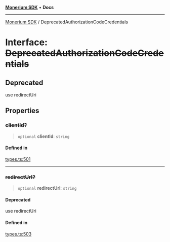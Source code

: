 [**Monerium SDK**](../README.md) • **Docs**

***

[Monerium SDK](../README.md) / DeprecatedAuthorizationCodeCredentials

# Interface: ~~DeprecatedAuthorizationCodeCredentials~~

## Deprecated

use redirectUri

## Properties

### ~~clientId?~~

> `optional` **clientId**: `string`

#### Defined in

[types.ts:501](https://github.com/monerium/js-monorepo/blob/4f2ccbbab3654810f24287d973126d95378140bb/packages/sdk/src/types.ts#L501)

***

### ~~redirectUrl?~~

> `optional` **redirectUrl**: `string`

#### Deprecated

use redirectUri

#### Defined in

[types.ts:503](https://github.com/monerium/js-monorepo/blob/4f2ccbbab3654810f24287d973126d95378140bb/packages/sdk/src/types.ts#L503)
